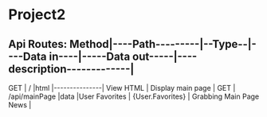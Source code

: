 # Project2
Api Routes:
Method|----Path---------|--Type--|----Data in----|-----Data out-----|----description-------------|
--------------------------------------------------------------------------------------------
GET   |      /          |html    |---------------| View HTML        | Display main page          |
GET   | /api/mainPage   |data    |User Favorites | {User.Favorites} | Grabbing Main Page News    |
